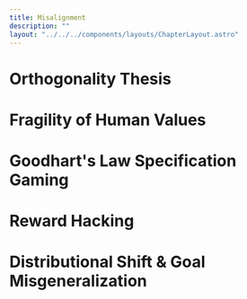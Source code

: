 ```yaml
---
title: Misalignment
description: ""
layout: "../../../components/layouts/ChapterLayout.astro"
---
```


# Orthogonality Thesis


# Fragility of Human Values


# Goodhart's Law Specification Gaming


# Reward Hacking

# Distributional Shift & Goal Misgeneralization


